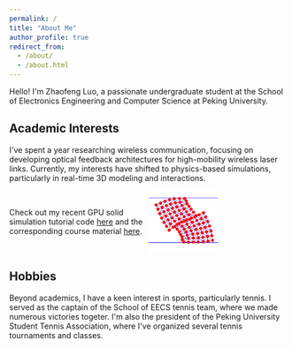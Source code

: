 ```yaml
---
permalink: /
title: "About Me"
author_profile: true
redirect_from: 
  - /about/
  - /about.html
---
```


Hello! I'm Zhaofeng Luo, a passionate undergraduate student at the School of Electronics Engineering and Computer Science at Peking University. 
## Academic Interests
 I've spent a year researching wireless communication, focusing on developing optical feedback architectures for high-mobility wireless laser links. Currently, my interests have shifted to physics-based simulations, particularly in real-time 3D modeling and interactions. 

<div style="display: flex; align-items: center;">
    <div style="flex: 1;">
         Check out my recent GPU solid simulation tutorial code <a href="https://github.com/phys-sim-book/solid-sim-tutorial-gpu">here</a> and the corresponding course material <a href="https://phys-sim-book.github.io/lec4.6-gpu_accel.html">here</a>.
    </div>
    <div style="flex: 1;">
        <img src="/images/solid-sim-gpu.png" alt="Image" style="width: 50%;">
    </div>
</div>

## Hobbies
Beyond academics, I have a keen interest in sports, particularly tennis. I served as the captain of the School of EECS tennis team, where we made numerous victories togeter. I'm also the president of the Peking University Student Tennis Association, where I've organized several tennis tournaments and classes.

